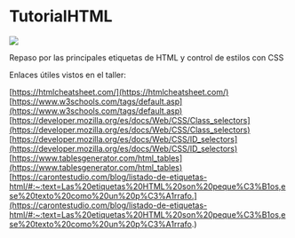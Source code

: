# TutorialHTML

<img src="https://www.misiontic2022.gov.co/746/channels-642_misiontic_logo.png"/>


Repaso por las principales etiquetas de HTML y control de estilos con CSS

Enlaces útiles vistos en el taller:


[https://htmlcheatsheet.com/](https://htmlcheatsheet.com/)
[https://www.w3schools.com/tags/default.asp](https://www.w3schools.com/tags/default.asp)
[https://developer.mozilla.org/es/docs/Web/CSS/Class_selectors](https://developer.mozilla.org/es/docs/Web/CSS/Class_selectors)
[https://developer.mozilla.org/es/docs/Web/CSS/ID_selectors](https://developer.mozilla.org/es/docs/Web/CSS/ID_selectors)
[https://www.tablesgenerator.com/html_tables](https://www.tablesgenerator.com/html_tables)
[https://carontestudio.com/blog/listado-de-etiquetas-html/#:~:text=Las%20etiquetas%20HTML%20son%20peque%C3%B1os,ese%20texto%20como%20un%20p%C3%A1rrafo.](https://carontestudio.com/blog/listado-de-etiquetas-html/#:~:text=Las%20etiquetas%20HTML%20son%20peque%C3%B1os,ese%20texto%20como%20un%20p%C3%A1rrafo.)
